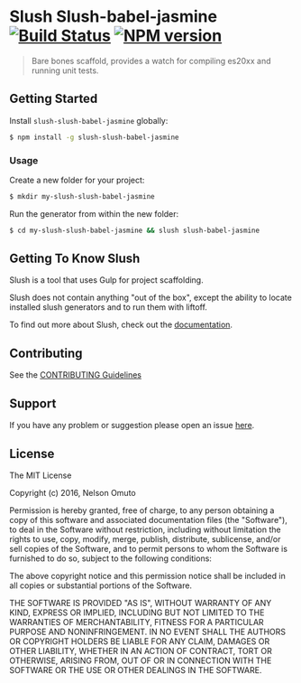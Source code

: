 # Slush Slush-babel-jasmine [![Build Status](https://secure.travis-ci.org/nelsonomuto/slush-slush-babel-jasmine.png?branch=master)](https://travis-ci.org/nelsonomuto/slush-slush-babel-jasmine) [![NPM version](https://badge-me.herokuapp.com/api/npm/slush-slush-babel-jasmine.png)](http://badges.enytc.com/for/npm/slush-slush-babel-jasmine)

> Bare bones scaffold, provides a watch for compiling es20xx and running unit tests.


## Getting Started

Install `slush-slush-babel-jasmine` globally:

```bash
$ npm install -g slush-slush-babel-jasmine
```

### Usage

Create a new folder for your project:

```bash
$ mkdir my-slush-slush-babel-jasmine
```

Run the generator from within the new folder:

```bash
$ cd my-slush-slush-babel-jasmine && slush slush-babel-jasmine
```

## Getting To Know Slush

Slush is a tool that uses Gulp for project scaffolding.

Slush does not contain anything "out of the box", except the ability to locate installed slush generators and to run them with liftoff.

To find out more about Slush, check out the [documentation](https://github.com/slushjs/slush).

## Contributing

See the [CONTRIBUTING Guidelines](https://github.com/nelsonomuto/slush-slush-babel-jasmine/blob/master/CONTRIBUTING.md)

## Support
If you have any problem or suggestion please open an issue [here](https://github.com/nelsonomuto/slush-slush-babel-jasmine/issues).

## License 

The MIT License

Copyright (c) 2016, Nelson Omuto

Permission is hereby granted, free of charge, to any person
obtaining a copy of this software and associated documentation
files (the "Software"), to deal in the Software without
restriction, including without limitation the rights to use,
copy, modify, merge, publish, distribute, sublicense, and/or sell
copies of the Software, and to permit persons to whom the
Software is furnished to do so, subject to the following
conditions:

The above copyright notice and this permission notice shall be
included in all copies or substantial portions of the Software.

THE SOFTWARE IS PROVIDED "AS IS", WITHOUT WARRANTY OF ANY KIND,
EXPRESS OR IMPLIED, INCLUDING BUT NOT LIMITED TO THE WARRANTIES
OF MERCHANTABILITY, FITNESS FOR A PARTICULAR PURPOSE AND
NONINFRINGEMENT. IN NO EVENT SHALL THE AUTHORS OR COPYRIGHT
HOLDERS BE LIABLE FOR ANY CLAIM, DAMAGES OR OTHER LIABILITY,
WHETHER IN AN ACTION OF CONTRACT, TORT OR OTHERWISE, ARISING
FROM, OUT OF OR IN CONNECTION WITH THE SOFTWARE OR THE USE OR
OTHER DEALINGS IN THE SOFTWARE.

